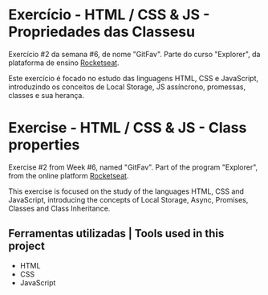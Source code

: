 # Exercício - HTML / CSS & JS - Propriedades das Classesu

Exercício #2 da semana #6, de nome "GitFav". Parte do curso "Explorer", da plataforma de ensino [Rocketseat](https://rocketseat.com.br/).

Este exercício é focado no estudo das linguagens HTML, CSS e JavaScript, 
introduzindo os conceitos de Local Storage, JS assíncrono, promessas, classes e sua herança.

# Exercise - HTML / CSS & JS - Class properties

Exercise #2 from Week #6, named "GitFav". Part of the program "Explorer", from the online platform [Rocketseat](https://rocketseat.com.br/).

This exercise is focused on the study of the languages HTML, CSS and JavaScript, 
introducing the concepts of Local Storage, Async, Promises, Classes and Class Inheritance.


## Ferramentas utilizadas | Tools used in this project

- HTML
- CSS
- JavaScript

